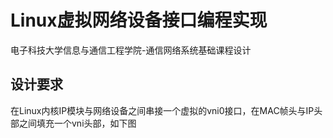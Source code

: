 # Linux虚拟网络设备接口编程实现
电子科技大学信息与通信工程学院-通信网络系统基础课程设计
## 设计要求
在Linux内核IP模块与网络设备之间串接一个虚拟的vni0接口，在MAC帧头与IP头部之间填充一个vni头部，如下图

